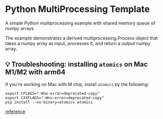 # Python MultiProcessing Template

A simple Python multiprocessing example with shared memory queue of numpy arrays.

The example demonstrates a derived multiprocessing.Process object that takes a numpy array as input, processes it, and return a output numpy array.


## 💡 Troubleshooting: installing `atomics` on Mac M1/M2 with arm64

If you're working on Mac with M chip, install `atomics` by the following:
```
export CFLAGS="-Wno-error=deprecated-copy"
export CXXFLAGS="-Wno-error=deprecated-copy"
pip install --no-binary=atomics atomics
```
[reference](https://github.com/doodspav/atomics/issues/5)